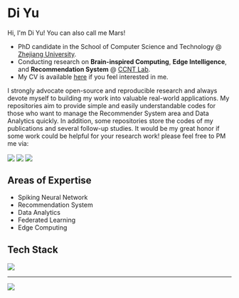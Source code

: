 <!-- ![header](https://capsule-render.vercel.app/api?type=slice&color=gradient&customColorList=27&height=200&section=header&text=WELCOME&fontColor=ffffff&fontSize=70&rotate=13&animation=fadeIn&reversal=false&fontAlign=75&fontAlignY=25&desc=%20This%20is%20AmazingDD's%20Github&desczSize=24&FontSize=50&descAlign=81&descAlignY=43) -->


# Di Yu

Hi, I'm Di Yu! You can also call me Mars!

- PhD candidate in the School of Computer Science and Technology @ [Zhejiang University](https://www.zju.edu.cn/).  
- Conducting research on **Brain-inspired Computing**, **Edge Intelligence**, and **Recommendation System** @ [CCNT Lab]().  
- My CV is available [here](http://amazingdd.github.io/) if you feel interested in me.

I strongly advocate open-source and reproducible research and always devote myself to building my work into valuable real-world applications.
My repositories aim to provide simple and easily understandable codes for those who want to manage the Recommender System area and Data Analytics quickly. 
In addition, some repositories store the codes of my publications and several follow-up studies.
It would be my great honor if some work could be helpful for your research work! please feel free to PM me via:

<a alt='LinkedIn' href='https://www.linkedin.com/in/yudimars/'>
<img align='center' src='https://img.shields.io/badge/LinkedIn-yudimars-blue?style=social&logo=linkedin'></a> 
<a alt='LinkedIn' href='mailto:yudi2023@zju.edu.cn'>
<img align='center' src='https://img.shields.io/badge/Email-yudi2023@zju.edu.cn-orange?style=social&logo=gmail'></a> 
<a alt='WeChat' href='https://github.com/AmazingDD/AmazingDD/blob/main/WechatIMG93.jpeg'><img align='center' src='https://img.shields.io/badge/WeChat-yd1172392977-blue?style=social&logo=wechat'></a>

## Areas of Expertise

- Spiking Neural Network
- Recommendation System
- Data Analytics
- Federated Learning
- Edge Computing

## Tech Stack

<p align="left">
  <a href="https://skillicons.dev">
    <img src="https://skillicons.dev/icons?i=py,pytorch,tensorflow,sklearn,git,github,r,mysql"/>
  </a>
</p>

---

<!--
<p align="center">
  <a href="https://clustrmaps.com/site/1bz9s"  title="Visit tracker">
    <img src="//www.clustrmaps.com/map_v2.png?d=hwaNi7bepoJeL9CYnuB3WjMT-liNG4MvcmwecZk3aNA&cl=ffffff" />
  </a>
</p> -->

<p><a href="https://clustrmaps.com/site/1bz9t"  title="Visit tracker"><img src="//www.clustrmaps.com/map_v2.png?d=6346YBANrsH6PUe3e2kmS4OQ9-0jzrF5q49YNEgigUI&cl=ffffff" /></a></p>

<!--
![Python](https://img.shields.io/badge/python-3670A0?logo=python&logoColor=white) 
![torch](https://img.shields.io/badge/torch-EE4C2C?logo=pytorch&logoColor=white) 
![LaTeX](https://img.shields.io/badge/latex-%23008080.svg?logo=latex&logoColor=white) 	
![R](https://img.shields.io/badge/R-%23E34F26.svg?logo=R&logoColor=white&color=00bfff) 
![Tableau](https://img.shields.io/badge/Tableau-%2311AB00.svg?logo=Tableau&logoColor=white) 
![Mysql](https://img.shields.io/badge/MySQL-%234479A1?logo=mysql&logoColor=white)
![html5](https://img.shields.io/badge/html5-%23E34F26?style=flat&logo=html5&logoColor=white)
![javascriot](https://img.shields.io/badge/javascript-%23F7DF1E?logo=JavaScript&logoColor=white)
![php](https://img.shields.io/badge/php-%23777BB4?logo=php&logoColor=white)
![Tableau](https://img.shields.io/badge/Tableau-%2311AB00.svg?style=for-the-badge&logo=Tableau&logoColor=white)  -->


<!--  <img align='right' width=50% src="https://github-readme-streak-stats.herokuapp.com?user=amazingDD&theme=vue&hide_border=true" /> -->

<!-- ![footer](https://capsule-render.vercel.app/api?type=slice&color=gradient&customColorList=27&height=150&section=footer) -->

